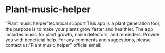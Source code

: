 # Plant-music-helper
“Plant music helper”technical support
This app is a plant generation tool, the purpose is to make your plants grow faster and healthier. The app includes music for plant growth, noise detectors, and reminders. Provide you with beneficial help.
For any comments and suggestions, please contact us:“Plant music helper” official email:
